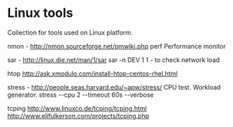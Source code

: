 Linux tools
=============================
Collection for tools used on Linux platform.


nmon - http://nmon.sourceforge.net/pmwiki.php
perf
Performance monitor

sar - http://linux.die.net/man/1/sar
sar -n DEV 1 1 - to check network load

htop http://ask.xmodulo.com/install-htop-centos-rhel.html

stress - http://people.seas.harvard.edu/~apw/stress/
CPU test. Workload generator.
stress --cpu 2 --timeout 60s --verbose

tcping http://www.linuxco.de/tcping/tcping.html
http://www.elifulkerson.com/projects/tcping.php



